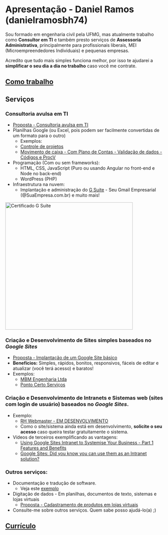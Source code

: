 # Apresentação - Daniel Ramos (danielramosbh74)

Sou formado em engenharia civil pela UFMG, mas atualmente trabalho como **Consultor em TI** e também presto serviços de **Assessoria Administrativa**, principalmente para profissionais liberais, MEI (Microempreendedores Individuais) e pequenas empresas.

<!-- ## [English version - REVISAR - Desatualizada](https://danielramosbh74.github.io/index_en) -->
<!-- ## [English version - OUTDATED](https://danielramosbh74.github.io/index_en) -->

<!-- ## Introdução -->
Acredito que tudo mais simples funciona melhor, por isso te ajudarei a **simplificar o seu dia a dia no trabalho** caso você me contrate.

<!-- Se você também é **empreendedor(a)** e precisa constantemente otimizar seus recursos (financeiros, humanos e materiais), organizar, resumir e padronizar informações e procedimentos para obter mais resultados e reduzir seus custos, meus serviços poderão ser úteis para você.
Veja no link abaixo, **"Como trabalho"**, como a _padronização simplifica_ a venda de meus serviços (e pode simplificar a venda dos seus): -->

## [Como trabalho](https://danielramosbh74.github.io/termos-do-servico)

## Serviços

### Consultoria avulsa em TI
- [Proposta - Consultoria avulsa em TI](https://docs.google.com/document/d/e/2PACX-1vQOGJ0b4hVrWVz4ZeUd0FHAxwJ31DKMA8Qxt5PMHc2AoK2FLTnGZC6pIK4-3ogDdxSh-AI2MxA0pdaN/pub)
- Planilhas Google (ou Excel, pois podem ser facilmente convertidas de um formato para o outro)
  - Exemplos:
  - [Controle de projetos](https://docs.google.com/spreadsheets/d/1m-keNEWa1AIkxRtxG7HGU8Qh71zId0TK2Fx9dpbx7OM/edit?usp=sharing)
  - [Movimento de caixa - Com Plano de Contas - Validação de dados - Códigos e ProcV](https://docs.google.com/spreadsheets/d/1YQlkUSU3eWJi_6oHCk4G2aAz3Bsjf1Q6XjL4jwmxOVQ/edit?usp=sharing)
- Programação (Com ou sem frameworks):
  - HTML, CSS, JavaScript (Puro ou usando Angular no front-end e Node no back-end)
  - WordPress (PHP)
- Infraestrutura na nuvem:
  - Implantação e administração do [G Suite](https://www.google.com/appserve/mkt/p/AFnwnKUDUBO9YwFzXFXirQh0I1O67uWsnRbY2SAPsRIRNuz2I6NUIiyWkN9e38Brf2bihl6bVVamOHCdSqh-L3W1p-XFDXnZeGzdbkzQ7x7QMOvuYmc) - Seu Gmail Empresarial (@SuaEmpresa.com.br) e muito mais!
  <p align="center">
<img src="https://github.com/danielramosbh74/danielramosbh74.github.io/blob/master/images/Certificado-G-Suite-Administration.png?raw=true" width="400" alt="Certificado G Suite"></p>

### Criação e Desenvolvimento de Sites simples baseados no _Google Sites_
- [Proposta - Implantação de um Google Site básico](https://docs.google.com/document/d/e/2PACX-1vTbdf-VHAz_v0_16yYMftqaQbKLDpqqkcqMgP1HfKTMbHPqPll0JiRnioViE703bT9X73ju7m0uu8dV/pub)
- **Benefícios:** Simples, rápidos, bonitos, responsivos, fáceis de editar e atualizar (você terá acesso) e baratos!
- Exemplos:
  - [MBM Engenharia Ltda](https://www.mbmengenhariabh.com.br/)
  - [Ponto Certo Serviços](https://www.pontocerto.srv.br/)
<!--  - [Contabilidade](https://sites.google.com/view/exemplo-contabilidade-1)
  - [Instaladora - Reparos residenciais](https://sites.google.com/view/instaladorakaizen) -->
  
### Criação e Desenvolvimento de **Intranets** e **Sistemas web** (sites com login de usuário) baseados no _Google Sites_. 
- Exemplo:
  - [RH Webmaster - EM DESENVOLVIMENTO](https://sites.google.com/view/rh-webmaster/pagina-inicial)
  - Como o site/sistema ainda está em desenvolvimento, **solicite o seu acesso** caso queira testar gratuitamente o sistema.
- Vídeos de terceiros exemplificando as vantagens:
  - [Using Google Sites Intranet to Systemise Your Business - Part 1 Features and Benefits](https://youtu.be/FKCPpxFSewU)
  - [Google Sites: Did you know you can use them as an Intranet solution?](https://youtu.be/6FNT_njj2jI)

### Outros serviços:
- Documentação e tradução de software.
  - Veja este [exemplo](https://github.com/danielramosbh74/gd2md-html/tree/master/translations/pt-BR)
- Digitação de dados - Em planilhas, documentos de texto, sistemas e lojas virtuais
  - [Proposta - Cadastramento de produtos em lojas virtuais](https://docs.google.com/document/d/e/2PACX-1vRlnVtkMSQK-hXQg2INxM2IvtIXz4IShJIYqaqapZiCW7SnpoQxvzwD7BwqgsbxNu48DFDPAkvOQEEF/pub)
- Consulte-me sobre outros serviços. Quem sabe posso ajudá-lo(a) ;)

<!-- ![G Suite Administration Certificate](/images/Certificado-G-Suite-Administration.png) -->

## [Currículo](https://docs.google.com/document/d/e/2PACX-1vT4ZszyCHsQ7uXm00EuLSWy834s5TeKNlMAkgSNJEWKDftY6m3I1jlFf44HvDcSYa2wFVWyHzmGudgN/pub)
